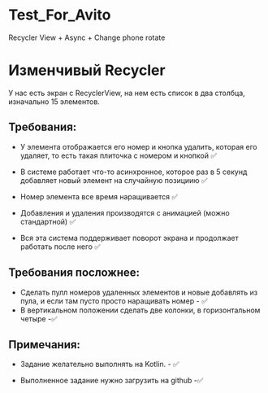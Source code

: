 # Test_For_Avito
Recycler View + Async + Change phone rotate

# Изменчивый Recycler
У нас есть экран с RecyclerView, на нем есть список в два столбца, изначально 15 элементов.

## Требования:

  - У элемента отображается его номер и кнопка удалить, которая его удаляет, то есть такая плиточка с номером и кнопкой  :white_check_mark: 
  
  - В системе работает что-то асинхронное, которое раз в 5 секунд добавляет новый элемент на случайную позициию  :white_check_mark:

  - Номер элемента все время наращивается  :white_check_mark:

  - Добавления и удаления производятся с анимацией (можно стандартной) :white_check_mark:

  - Вся эта система поддерживает поворот экрана и продолжает работать после него :white_check_mark:

## Требования посложнее:

 - Сделать пулл номеров удаленных элементов и новые добавлять из пула, и если там пусто просто наращивать номер - :white_check_mark:
 - В вертикальном положении сделать две колонки, в горизонтальном четыре -:white_check_mark:
 ## Примечания:

 - Задание желательно выполнять на Kotlin. - :white_check_mark:

 - Выполненное задание нужно загрузить на github -:white_check_mark: 
##
